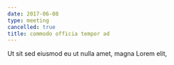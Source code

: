 ```yaml
---
date: 2017-06-08
type: meeting
cancelled: true
title: commodo officia tempor ad
---
```

Ut sit sed eiusmod eu ut nulla amet, magna Lorem elit,